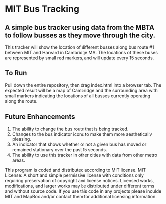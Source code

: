 # MIT Bus Tracking
## A simple bus tracker using data from the MBTA to follow busses as they move through the city.

This tracker will show the location of different busses along bus route #1 between MIT and Harvard in Cambridge MA. The locations of these buses are represented by small red markers, and will update every 15 seconds. 

## To Run
Pull down the entire repository, then drag index.html into a browser tab. The expected result will be a map of Cambridge and the surrounding area with small markers indicating the locations of all busses currently operating along the route. 

## Future Enhancements
1. The ability to change the bus route that is being tracked.
2. Changes to the bus indicator icons to make them more aesthetically pleasing.
3. An indicator that shows whether or not a given bus has moved or remained stationary over the past 15 seconds.
4. The ability to use this tracker in other cities with data from other metro areas.

This program is coded and distributed according to MIT license. MIT License: A short and simple permissive license with conditions only requiring preservation of copyright and license notices. Licensed works, modifications, and larger works may be distributed under different terms and without source code. If you use this code in any projects please inculde MIT and MapBox and/or contact them for additional licensing information.